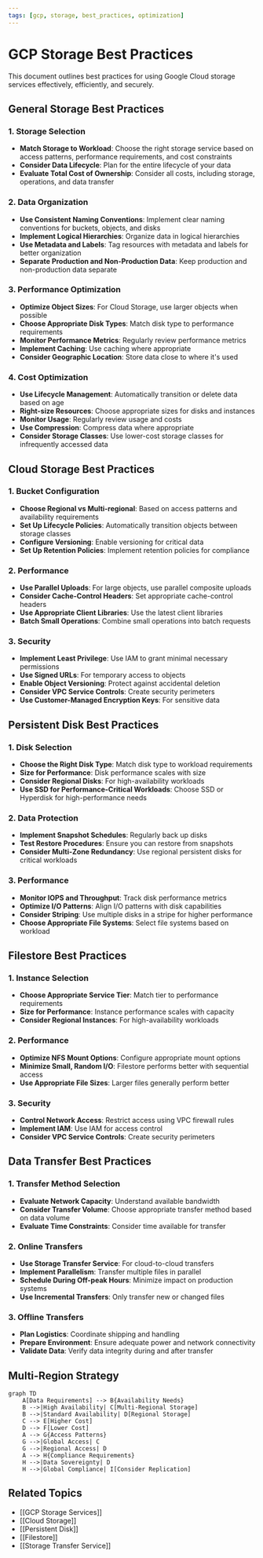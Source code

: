 ```yaml
---
tags: [gcp, storage, best_practices, optimization]
---
```


# GCP Storage Best Practices

This document outlines best practices for using Google Cloud storage services effectively, efficiently, and securely.

## General Storage Best Practices

### 1. Storage Selection

- **Match Storage to Workload**: Choose the right storage service based on access patterns, performance requirements, and cost constraints
- **Consider Data Lifecycle**: Plan for the entire lifecycle of your data
- **Evaluate Total Cost of Ownership**: Consider all costs, including storage, operations, and data transfer

### 2. Data Organization

- **Use Consistent Naming Conventions**: Implement clear naming conventions for buckets, objects, and disks
- **Implement Logical Hierarchies**: Organize data in logical hierarchies
- **Use Metadata and Labels**: Tag resources with metadata and labels for better organization
- **Separate Production and Non-Production Data**: Keep production and non-production data separate

### 3. Performance Optimization

- **Optimize Object Sizes**: For Cloud Storage, use larger objects when possible
- **Choose Appropriate Disk Types**: Match disk type to performance requirements
- **Monitor Performance Metrics**: Regularly review performance metrics
- **Implement Caching**: Use caching where appropriate
- **Consider Geographic Location**: Store data close to where it's used

### 4. Cost Optimization

- **Use Lifecycle Management**: Automatically transition or delete data based on age
- **Right-size Resources**: Choose appropriate sizes for disks and instances
- **Monitor Usage**: Regularly review usage and costs
- **Use Compression**: Compress data where appropriate
- **Consider Storage Classes**: Use lower-cost storage classes for infrequently accessed data

## Cloud Storage Best Practices

### 1. Bucket Configuration

- **Choose Regional vs Multi-regional**: Based on access patterns and availability requirements
- **Set Up Lifecycle Policies**: Automatically transition objects between storage classes
- **Configure Versioning**: Enable versioning for critical data
- **Set Up Retention Policies**: Implement retention policies for compliance

### 2. Performance

- **Use Parallel Uploads**: For large objects, use parallel composite uploads
- **Consider Cache-Control Headers**: Set appropriate cache-control headers
- **Use Appropriate Client Libraries**: Use the latest client libraries
- **Batch Small Operations**: Combine small operations into batch requests

### 3. Security

- **Implement Least Privilege**: Use IAM to grant minimal necessary permissions
- **Use Signed URLs**: For temporary access to objects
- **Enable Object Versioning**: Protect against accidental deletion
- **Consider VPC Service Controls**: Create security perimeters
- **Use Customer-Managed Encryption Keys**: For sensitive data

## Persistent Disk Best Practices

### 1. Disk Selection

- **Choose the Right Disk Type**: Match disk type to workload requirements
- **Size for Performance**: Disk performance scales with size
- **Consider Regional Disks**: For high-availability workloads
- **Use SSD for Performance-Critical Workloads**: Choose SSD or Hyperdisk for high-performance needs

### 2. Data Protection

- **Implement Snapshot Schedules**: Regularly back up disks
- **Test Restore Procedures**: Ensure you can restore from snapshots
- **Consider Multi-Zone Redundancy**: Use regional persistent disks for critical workloads

### 3. Performance

- **Monitor IOPS and Throughput**: Track disk performance metrics
- **Optimize I/O Patterns**: Align I/O patterns with disk capabilities
- **Consider Striping**: Use multiple disks in a stripe for higher performance
- **Choose Appropriate File Systems**: Select file systems based on workload

## Filestore Best Practices

### 1. Instance Selection

- **Choose Appropriate Service Tier**: Match tier to performance requirements
- **Size for Performance**: Instance performance scales with capacity
- **Consider Regional Instances**: For high-availability workloads

### 2. Performance

- **Optimize NFS Mount Options**: Configure appropriate mount options
- **Minimize Small, Random I/O**: Filestore performs better with sequential access
- **Use Appropriate File Sizes**: Larger files generally perform better

### 3. Security

- **Control Network Access**: Restrict access using VPC firewall rules
- **Implement IAM**: Use IAM for access control
- **Consider VPC Service Controls**: Create security perimeters

## Data Transfer Best Practices

### 1. Transfer Method Selection

- **Evaluate Network Capacity**: Understand available bandwidth
- **Consider Transfer Volume**: Choose appropriate transfer method based on data volume
- **Evaluate Time Constraints**: Consider time available for transfer

### 2. Online Transfers

- **Use Storage Transfer Service**: For cloud-to-cloud transfers
- **Implement Parallelism**: Transfer multiple files in parallel
- **Schedule During Off-peak Hours**: Minimize impact on production systems
- **Use Incremental Transfers**: Only transfer new or changed files

### 3. Offline Transfers

- **Plan Logistics**: Coordinate shipping and handling
- **Prepare Environment**: Ensure adequate power and network connectivity
- **Validate Data**: Verify data integrity during and after transfer

## Multi-Region Strategy

```mermaid
graph TD
    A[Data Requirements] --> B{Availability Needs}
    B -->|High Availability| C[Multi-Regional Storage]
    B -->|Standard Availability| D[Regional Storage]
    C --> E[Higher Cost]
    D --> F[Lower Cost]
    A --> G{Access Patterns}
    G -->|Global Access| C
    G -->|Regional Access| D
    A --> H{Compliance Requirements}
    H -->|Data Sovereignty| D
    H -->|Global Compliance| I[Consider Replication]
```

## Related Topics
- [[GCP Storage Services]]
- [[Cloud Storage]]
- [[Persistent Disk]]
- [[Filestore]]
- [[Storage Transfer Service]]
